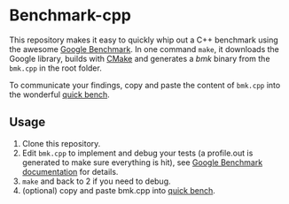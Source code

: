 # Benchmark-cpp

This repository makes it easy to quickly whip out a C++ benchmark using the awesome [Google Benchmark](https://github.com/google/benchmark). In one command `make`, it downloads the Google library, builds with [CMake](https://cmake.org/documentation/) and generates a _bmk_ binary from the `bmk.cpp` in the root folder.

To communicate your findings, copy and paste the content of `bmk.cpp` into the wonderful [quick bench](https://quick-bench.com/).

## Usage

1. Clone this repository.
2. Edit `bmk.cpp` to implement and debug your tests (a profile.out is generated to make sure everything is hit), see [Google Benchmark documentation](https://github.com/google/benchmark/blob/main/docs/user_guide.md) for details.
3. `make` and back to 2 if you need to debug.
5. (optional) copy and paste bmk.cpp into [quick bench](https://quick-bench.com/).


